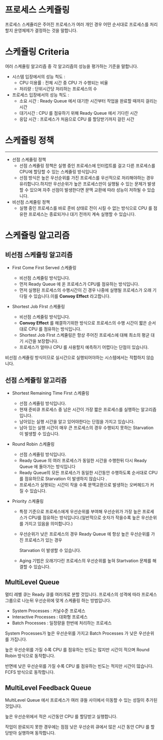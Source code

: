 # 프로세스 스케쥴링


프로세스 스케쥴리은 주어진 프로세스가 여러 개인 경우 어떤 순서대로 프로세스를 처리할지 운영체제가 결정하는 것을 말합니다.

# 스케쥴링 Criteria


여러 스케쥴링 알고리즘 중 각 알고리즘의 성능을 평가하는 기준을 말합니다.

- 시스템 입장에서의 성능 척도 :
    - CPU 이용률  : 전체 시간 중 CPU 가 수행되는 비율
    - 처리량 : 단위시간당 처리하는 프로세스의 수
- 프로세스 입장에서의 성능 척도 :
    - 소요 시간 : Ready Queue 에서 대기한 시간부터 작업을 완료할 때까지 걸리는 시간
    - 대기시간 : CPU 를 점유하기 위해  Ready Queue 에서 기다린 시간
    - 응답 시간 : 프로세스가 처음으로 CPU 를 할당받기까지 걸린 시간

# 스케쥴링 정책

---

- 선점 스케쥴링 정책
    - 선점 스케쥴링 정책은 실행 중인 프로세스에 인터럽트를 걸고 다른 프로세스를 CPU에 할당할 수 있는 스케쥴링 방식입니다
    - 선점 방식은 높은 우선순위를 가진 프로세스를 우선적으로 처리해야하는 경우 유리합니다.하지만 우선순위가 높은 프로세스만이 실행될 수 있는 문제가 발생할 수 있으며 자주 선점이 발생한다면 문맥 교환에 따라 성능이 저하될 수 있습니다.
- 비선점 스케쥴링 정책
    - 실행 중인 프로세스를 바로 준비 상태로 전이 시킬 수 없는 방식으로 CPU 를 점유한 프로세스는 종료되거나 대기 전까지 계속 실행할 수 있습니다.
    

# 스케쥴링 알고리즘


## 비선점 스케쥴링 알고리즘

- First Come First Served 스케쥴링
    - 비선점 스케쥴링 방식입니다.
    - 먼저 Ready Queue 에 온 프로세스가 CPU를 점유하는 방식입니다.
    - 먼저 실행된 프로세스의 수행시간이 긴 경우 나중에 실행될 프로세스가 오래 기다릴 수 있습니다.이를 **Convoy Effect** 라고합니다.

- Shortest Job FIrst 스케쥴링
    - 비선점 스케쥴링 방식입니다.
    - **Convoy Effect** 를 해결하기위한 방식으로 프로세스의 수행 시간이 짧은 순서대로 CPU 를 점유하는 방식입니다.
    - Shortest Job FIrst 스케쥴링은 항상 주어진 프로세스에 대해 최소의 평균 대기 시간을 보장합니다.
    - 프로세스가 얼마나 CPU 를 사용할지 예측하기 어렵다는 단점이 있습니다.

비선점 스케쥴링 방식이므로 실시간으로 실행되어야하는 시스템에서는 적합하지 않습니다.

## 선점 스케쥴링 알고리즘

- Shortest Remaining Time First 스케쥴링
    - 선점 스케쥴링 방식입니다.
    - 현재 준비큐 프로세스 중 남은 시간이 가장 짧은 프로세스를 실행하는 알고리즘입니다.
    - 남아있는 실행 시간을 알고 있어야한다는 단점을 가지고 있습니다.
    - 남아 있는 실행 시간이 매우 큰 프로세스의 경우 수행되지 못하는 Starvation 이 발생할 수 있습니다.
    
- Round Robin 스케쥴링
    - 선점 스케쥴링 방식입니다.
    - Ready Queue 의 여러 프로세스가 동일한 시간을 수행한뒤 다시 Ready Queue 에 돌아가는 방식입니다
    - Ready Queue의 모든 프로세스가 동일한 시간동안 수행하도록 순서대로 CPU 를 점유하므로 Starvation 이 발생하지 않습니다  .
    - 프로세스가 실행되는 시간이 작을 수록 문맥교환으로 발생하는 오버헤드가 커질 수 있습니다.
    
- Priority 스케쥴링
    - 특정 기준으로 프로세스에게 우선순위를 부여해 우선순위가 가장 높은 프로세스가 CPU를 점유하는 방식입니다.(일반적으로 숫자가 작을수록 높은 우선순위를 가지고 있음을 의미합니다.)
    - 우선순위가 낮은 프로세스의 경우 Ready Queue 에 항상 높은 우선순위를 가진 프로세스가 있는 경우
        
        Starvation 이 발생할 수 있습니다.
        
    - Aging 기법은 오래기다린 프로세스의 우선순위를 높혀 Startvation 문제를 해결할 수 있습니다.
    

## MultiLevel Queue

멀티 레벨 큐는 Ready 큐를 여러개로 분할 것입니다. 프로세스의 성격에 따라 프로세스 그룹으로 나눈뒤 우선순위에 맞게 스케쥴링 하는 방법입니다.

- System Processes : 커널수준 프로세스
- Interactive Processes : 대화형 프로세스
- Batch Processes : 일정량을 한번에 처리하는 프로세스

System Processes가 높은 우선순위를 가지고 Batch Processes 가 낮은 우선순위를 가집니다.

높은 우선순위를 가질 수록 CPU 를 점유하는 빈도는 많지만 시간이 적으며 Round Robin 방식으로 동작합니다.

반면에 낮은 우선순위를 가질 수록 CPU 를 점유하는 빈도는 적지만 시간이 많습니다. FCFS 방식으로 동작합니다.

## MultiLevel Feedback Queue

MultiLevel Queue 에서 프로세스가 여러 큐들 사이에서 이동할 수 있는 성질이 추가된 것입니다.

높은 우선순위에서 적은 시간동안 CPU 를 할당받고 실행합니다.

작업이 완료되지 못한 경우에는 점점 낮은 우선순위 큐에서 많은 시간 동안 CPU 를 할당받아 실행하며 동작합니다.
